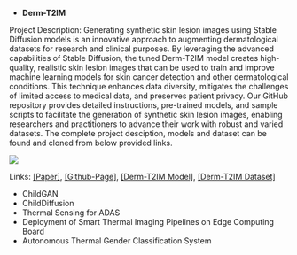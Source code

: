 - <strong>Derm-T2IM </strong>

Project Description: Generating synthetic skin lesion images using Stable Diffusion models is an innovative approach to augmenting dermatological datasets for research and clinical purposes. By leveraging the advanced capabilities of Stable Diffusion, the tuned Derm-T2IM model creates high-quality, realistic skin lesion images that can be used to train and improve machine learning models for skin cancer detection and other dermatological conditions. This technique enhances data diversity, mitigates the challenges of limited access to medical data, and preserves patient privacy. Our GitHub repository provides detailed instructions, pre-trained models, and sample scripts to facilitate the generation of synthetic skin lesion images, enabling researchers and practitioners to advance their work with robust and varied datasets.
The complete project desciption, models and dataset can be found and cloned from below provided links.

![](assets/grid-0003.jpg)

Links: </strong> [[Paper]](https://arxiv.org/abs/2401.05159), </strong> [[Github-Page]](https://github.com/MAli-Farooq/Derm-T2IM), </strong> [[Derm-T2IM Model]](https://huggingface.co/MAli-Farooq/Derm-T2IM), </strong> [[Derm-T2IM Dataset]](https://huggingface.co/datasets/MAli-Farooq/Derm-T2IM-Dataset)
 
- ChildGAN
- ChildDiffusion
- Thermal Sensing for ADAS
- Deployment of Smart Thermal Imaging Pipelines on Edge Computing Board
- Autonomous Thermal Gender Classification System
